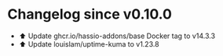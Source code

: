 # Changelog since v0.10.0
- ⬆️ Update ghcr.io/hassio-addons/base Docker tag to v14.3.3 
- ⬆️ Update louislam/uptime-kuma to v1.23.8 

